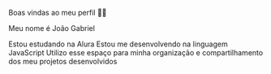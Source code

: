 Boas vindas ao meu perfil 💙💙

Meu nome é João Gabriel

Estou estudando na Alura
Estou me desenvolvendo na linguagem JavaScript
Utilizo esse espaço para minha organização e compartilhamento dos meu projetos desenvolvidos

